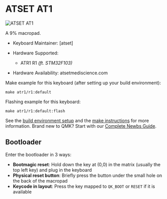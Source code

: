 # ATSET AT1

![ATSET AT1](https://imgur.com/fu0iXD0h.jpg)

A 9% macropad.

* Keyboard Maintainer: [atset]
* Hardware Supported:
   
    * ATR1 R1 *(ft. STM32F103)*
* Hardware Availability: atsetmediscience.com

Make example for this keyboard (after setting up your build environment):

    make atr1/r1:default
    
Flashing example for this keyboard:

    make atr1/r1:default:flash

See the [build environment setup](https://docs.qmk.fm/#/getting_started_build_tools) and the [make instructions](https://docs.qmk.fm/#/getting_started_make_guide) for more information.
Brand new to QMK? Start with our [Complete Newbs Guide](https://docs.qmk.fm/#/newbs).

## Bootloader

Enter the bootloader in 3 ways:

* **Bootmagic reset**: Hold down the key at (0,0) in the matrix (usually the top left key) and plug in the keyboard
* **Physical reset button**: Briefly press the button under the small hole on the back of the macropad
* **Keycode in layout**: Press the key mapped to `QK_BOOT` or `RESET` if it is available
